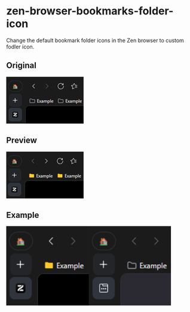 # zen-browser-bookmarks-folder-icon

Change the default bookmark folder icons in the Zen browser to custom fodler icon.

## Original

![Original](/original.png)

## Preview

![Preview](/before.png)

## Example

![Preview](/preview.png)
